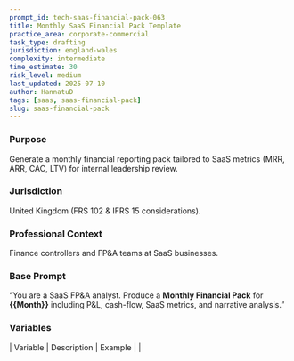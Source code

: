 ```yaml
---
prompt_id: tech-saas-financial-pack-063
title: Monthly SaaS Financial Pack Template
practice_area: corporate-commercial
task_type: drafting
jurisdiction: england-wales
complexity: intermediate
time_estimate: 30
risk_level: medium
last_updated: 2025-07-10
author: HannatuD
tags: [saas, saas-financial-pack]
slug: saas-financial-pack
---
```


### Purpose  
Generate a monthly financial reporting pack tailored to SaaS metrics (MRR, ARR, CAC, LTV) for internal leadership review.

### Jurisdiction  
United Kingdom (FRS 102 & IFRS 15 considerations).

### Professional Context  
Finance controllers and FP&A teams at SaaS businesses.

### Base Prompt  
“You are a SaaS FP&A analyst. Produce a **Monthly Financial Pack** for **{{Month}}** including P&L, cash-flow, SaaS metrics, and narrative analysis.”

### Variables  
| Variable | Description | Example |
|
